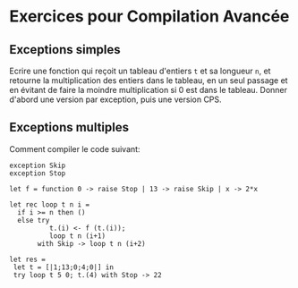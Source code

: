 
# Exercices pour Compilation Avancée

## Exceptions simples

Ecrire une fonction qui reçoit un tableau d'entiers `t` et sa longueur `n`,
et retourne la multiplication des entiers dans le tableau, en un seul passage
et en évitant de faire la moindre multiplication si 0 est dans le tableau.
Donner d'abord une version par exception, puis une version CPS.

## Exceptions multiples

Comment compiler le code suivant:

```
exception Skip
exception Stop

let f = function 0 -> raise Stop | 13 -> raise Skip | x -> 2*x

let rec loop t n i =
  if i >= n then ()
  else try
          t.(i) <- f (t.(i));
          loop t n (i+1)
       with Skip -> loop t n (i+2)

let res =
 let t = [|1;13;0;4;0|] in
 try loop t 5 0; t.(4) with Stop -> 22
```
